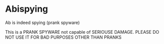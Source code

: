 # Abispying
Ab is indeed spying (prank spyware)


This is a PRANK SPYWARE not capable of SERIOUSE DAMAGE.
PLEASE DO NOT USE IT FOR BAD PURPOSES OTHER THAN PRANKS
